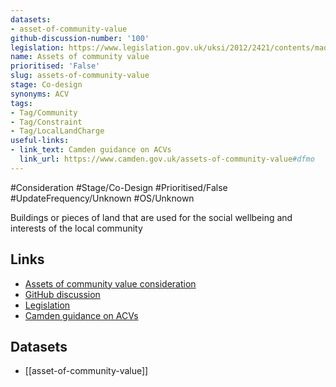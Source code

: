 ```yaml
---
datasets:
- asset-of-community-value
github-discussion-number: '100'
legislation: https://www.legislation.gov.uk/uksi/2012/2421/contents/made
name: Assets of community value
prioritised: 'False'
slug: assets-of-community-value
stage: Co-design
synonyms: ACV
tags:
- Tag/Community
- Tag/Constraint
- Tag/LocalLandCharge
useful-links:
- link_text: Camden guidance on ACVs
  link_url: https://www.camden.gov.uk/assets-of-community-value#dfmo
---
```


#Consideration #Stage/Co-Design #Prioritised/False #UpdateFrequency/Unknown #OS/Unknown

Buildings or pieces of land that are used for the social wellbeing and interests of the local community

## Links

* [Assets of community value consideration](https://design.planning.data.gov.uk/planning-consideration/assets-of-community-value)
* [GitHub discussion](https://github.com/digital-land/data-standards-backlog/discussions/100)
* [Legislation](https://www.legislation.gov.uk/uksi/2012/2421/contents/made)
* [Camden guidance on ACVs](https://www.camden.gov.uk/assets-of-community-value#dfmo)

## Datasets

* [[asset-of-community-value]]